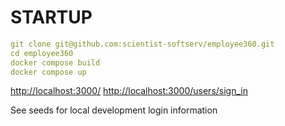 # STARTUP

```yaml
git clone git@github.com:scientist-softserv/employee360.git
cd employee360
docker compose build
docker compose up
```
[http://localhost:3000/](http://localhost:3000/)
[http://localhost:3000/users/sign_in](http://localhost:3000/users/sign_in)

See seeds for local development login information